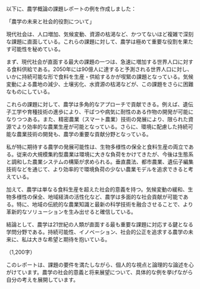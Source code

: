 以下に、農学概論の課題レポートの例を作成しました：

「農学の未来と社会的役割について」

現代社会は、人口増加、気候変動、資源の枯渇など、かつてないほど複雑で深刻な課題に直面している。これらの課題に対して、農学は極めて重要な役割を果たす可能性を秘めている。

まず、現代社会が直面する最大の課題の一つは、急速に増加する世界人口に対する食料供給である。2050年には90億人に達すると予測される世界人口に対し、いかに持続可能な形で食料を生産・供給するかが喫緊の課題となっている。気候変動による農地の減少、土壌劣化、水資源の枯渇などが、この課題をさらに困難なものにしている。

これらの課題に対して、農学は多角的なアプローチで貢献できる。例えば、遺伝子工学や育種技術の進歩により、干ばつや病気に耐性のある作物の開発が可能になりつつある。また、精密農業（スマート農業）技術の発展により、限られた資源でより効率的な農業生産が可能となっている。さらに、環境に配慮した持続可能な農業技術の開発も、農学の重要な貢献分野となっている。

私が特に期待する農学の発展可能性は、生物多様性の保全と食料生産の両立である。従来の大規模集約型農業は環境に大きな負荷をかけてきたが、今後は生態系と調和した農業システムの構築が求められる。垂直農法、都市農業、遺伝子編集技術などを通じて、より効率的で環境負荷の少ない農業モデルを追求できると考えている。

加えて、農学は単なる食料生産を超えた社会的意義を持つ。気候変動の緩和、生物多様性の保全、地域経済の活性化など、農学は多面的な社会貢献が可能である。特に、地域の伝統的な農業知識と最新の科学技術を融合させることで、より革新的なソリューションを生み出せると確信している。

結論として、農学は21世紀の人類が直面する最も重要な課題に対応する鍵となる学問分野である。持続可能性、イノベーション、社会的公正を追求する農学の未来に、私は大きな希望と期待を抱いている。

（1,200字）

このレポートは、課題の要件を満たしながら、個人的な視点と論理的な論述を心がけています。農学の社会的意義と将来展望について、具体的な例を挙げながら自分の考えを展開しています。